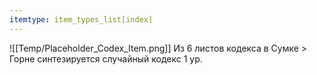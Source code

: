 ```yaml
---
itemtype: item_types_list[index]
---
```

![[Temp/Placeholder_Codex_Item.png]]
Из 6 листов кодекса в Сумке > Горне синтезируется случайный кодекс 1 ур.
